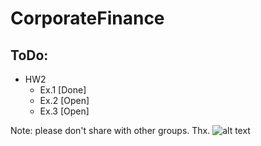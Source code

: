 # CorporateFinance

## ToDo:
* HW2
    + Ex.1 [Done]
    + Ex.2 [Open]
    + Ex.3 [Open]

Note: please don't share with other groups. Thx.
![alt text](https://qfinclub.com/static/images/landing-image.jpg)
